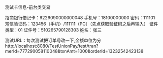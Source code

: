 
测试卡信息-前台类交易


招商银行借记卡：6226090000000048
     手机号：18100000000
     密码：111101
     短信验证码：123456（手机）/111111（PC）（先点获取验证码之后再输入）
    证件类型：01
     证件号：510265790128303
     姓名：张三

测试URL：每次测试把订单号改一下,金额单位为分
http://localhost:8080/TestUnionPay/test/tran?merId=777290058110048&txnAmt=1000&orderId=13232542423138